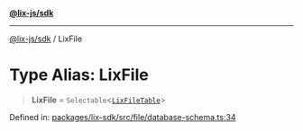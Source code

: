 [**@lix-js/sdk**](../README.md)

***

[@lix-js/sdk](../README.md) / LixFile

# Type Alias: LixFile

> **LixFile** = `Selectable`\<[`LixFileTable`](LixFileTable.md)\>

Defined in: [packages/lix-sdk/src/file/database-schema.ts:34](https://github.com/opral/monorepo/blob/319d0a05c320245f48086433fd248754def09ccc/packages/lix-sdk/src/file/database-schema.ts#L34)
